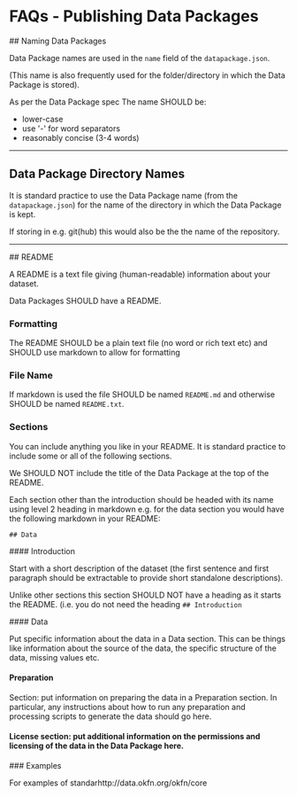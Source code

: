 # FAQs - Publishing Data Packages

## Naming Data Packages

Data Package names are used in the `name` field of the `datapackage.json`.

(This name is also frequently used for the folder/directory in which the Data
Package is stored).

As per the Data Package spec The name SHOULD be:

* lower-case
* use '-' for word separators
* reasonably concise (3-4 words)


----

## Data Package Directory Names

It is standard practice to use the Data Package name (from the
`datapackage.json`) for the name of the directory in which the Data Package is
kept.

If storing in e.g. git(hub) this would also be the the name of the repository.

----


## README

A README is a text file giving (human-readable) information about your dataset.

Data Packages SHOULD have a README.

### Formatting

The README SHOULD be a plain text file (no word or rich text etc) and SHOULD use markdown to allow for formatting

### File Name

If markdown is used the file SHOULD be named `README.md` and otherwise SHOULD be named
`README.txt`.

### Sections

You can include anything you like in your README. It is standard practice to
include some or all of the following sections.

We SHOULD NOT include the title of the Data Package at the top of the README.

Each section other than the introduction should be headed with its name using
level 2 heading in markdown e.g. for the data section you would have the
following markdown in your README:

```
## Data
```

#### Introduction

Start with a short description of the dataset (the first sentence and first
paragraph should be extractable to provide short standalone descriptions).

Unlike other sections this section SHOULD NOT have a heading as it starts the README. (i.e. you do not
need the heading `## Introduction` 

#### Data

Put specific information about the data in a Data section. This can be things
like information about the source of the data, the specific structure of the
data, missing values etc.

#### Preparation

Section: put information on preparing the data in a
  Preparation section. In particular, any instructions about how to run any
  preparation and processing scripts to generate the data should go here.

#### **License** section: put additional information on the permissions and licensing of the data in the Data Package here.

### Examples

For examples of standarhttp://data.okfn.org/okfn/core

